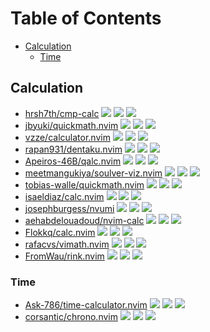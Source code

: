# Table of Contents

<!-- toc -->

- [Calculation](#calculation)
  - [Time](#time)

<!-- tocstop -->

## Calculation

- [hrsh7th/cmp-calc](https://github.com/hrsh7th/cmp-calc) ![](https://img.shields.io/github/stars/hrsh7th/cmp-calc) ![](https://img.shields.io/github/last-commit/hrsh7th/cmp-calc) ![](https://img.shields.io/github/commit-activity/y/hrsh7th/cmp-calc)
- [jbyuki/quickmath.nvim](https://github.com/jbyuki/quickmath.nvim) ![](https://img.shields.io/github/stars/jbyuki/quickmath.nvim) ![](https://img.shields.io/github/last-commit/jbyuki/quickmath.nvim) ![](https://img.shields.io/github/commit-activity/y/jbyuki/quickmath.nvim)
- [vzze/calculator.nvim](https://github.com/vzze/calculator.nvim) ![](https://img.shields.io/github/stars/vzze/calculator.nvim) ![](https://img.shields.io/github/last-commit/vzze/calculator.nvim) ![](https://img.shields.io/github/commit-activity/y/vzze/calculator.nvim)
- [rapan931/dentaku.nvim](https://github.com/rapan931/dentaku.nvim) ![](https://img.shields.io/github/stars/rapan931/dentaku.nvim) ![](https://img.shields.io/github/last-commit/rapan931/dentaku.nvim) ![](https://img.shields.io/github/commit-activity/y/rapan931/dentaku.nvim)
- [Apeiros-46B/qalc.nvim](https://github.com/Apeiros-46B/qalc.nvim) ![](https://img.shields.io/github/stars/Apeiros-46B/qalc.nvim) ![](https://img.shields.io/github/last-commit/Apeiros-46B/qalc.nvim) ![](https://img.shields.io/github/commit-activity/y/Apeiros-46B/qalc.nvim)
- [meetmangukiya/soulver-viz.nvim](https://github.com/meetmangukiya/soulver-viz.nvim) ![](https://img.shields.io/github/stars/meetmangukiya/soulver-viz.nvim) ![](https://img.shields.io/github/last-commit/meetmangukiya/soulver-viz.nvim) ![](https://img.shields.io/github/commit-activity/y/meetmangukiya/soulver-viz.nvim)
- [tobias-walle/quickmath.nvim](https://github.com/tobias-walle/quickmath.nvim) ![](https://img.shields.io/github/stars/tobias-walle/quickmath.nvim) ![](https://img.shields.io/github/last-commit/tobias-walle/quickmath.nvim) ![](https://img.shields.io/github/commit-activity/y/tobias-walle/quickmath.nvim)
- [isaeldiaz/calc.nvim](https://github.com/isaeldiaz/calc.nvim) ![](https://img.shields.io/github/stars/isaeldiaz/calc.nvim) ![](https://img.shields.io/github/last-commit/isaeldiaz/calc.nvim) ![](https://img.shields.io/github/commit-activity/y/isaeldiaz/calc.nvim)
- [josephburgess/nvumi](https://github.com/josephburgess/nvumi) ![](https://img.shields.io/github/stars/josephburgess/nvumi) ![](https://img.shields.io/github/last-commit/josephburgess/nvumi) ![](https://img.shields.io/github/commit-activity/y/josephburgess/nvumi)
- [aehabdelouadoud/nvim-calc](https://github.com/aehabdelouadoud/nvim-calc) ![](https://img.shields.io/github/stars/aehabdelouadoud/nvim-calc) ![](https://img.shields.io/github/last-commit/aehabdelouadoud/nvim-calc) ![](https://img.shields.io/github/commit-activity/y/aehabdelouadoud/nvim-calc)
- [Flokkq/calc.nvim](https://github.com/Flokkq/calc.nvim) ![](https://img.shields.io/github/stars/Flokkq/calc.nvim) ![](https://img.shields.io/github/last-commit/Flokkq/calc.nvim) ![](https://img.shields.io/github/commit-activity/y/Flokkq/calc.nvim)
- [rafacvs/vimath.nvim](https://github.com/rafacvs/vimath.nvim) ![](https://img.shields.io/github/stars/rafacvs/vimath.nvim) ![](https://img.shields.io/github/last-commit/rafacvs/vimath.nvim) ![](https://img.shields.io/github/commit-activity/y/rafacvs/vimath.nvim)
- [FromWau/rink.nvim](https://github.com/FromWau/rink.nvim) ![](https://img.shields.io/github/stars/FromWau/rink.nvim) ![](https://img.shields.io/github/last-commit/FromWau/rink.nvim) ![](https://img.shields.io/github/commit-activity/y/FromWau/rink.nvim)

### Time

- [Ask-786/time-calculator.nvim](https://github.com/Ask-786/time-calculator.nvim) ![](https://img.shields.io/github/stars/Ask-786/time-calculator.nvim) ![](https://img.shields.io/github/last-commit/Ask-786/time-calculator.nvim) ![](https://img.shields.io/github/commit-activity/y/Ask-786/time-calculator.nvim)
- [corsantic/chrono.nvim](https://github.com/corsantic/chrono.nvim) ![](https://img.shields.io/github/stars/corsantic/chrono.nvim) ![](https://img.shields.io/github/last-commit/corsantic/chrono.nvim) ![](https://img.shields.io/github/commit-activity/y/corsantic/chrono.nvim)
